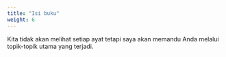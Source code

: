 ```yaml
---
title: "Isi buku"
weight: 6
---
```


Kita tidak akan melihat setiap ayat tetapi saya akan memandu Anda melalui topik-topik utama yang terjadi.